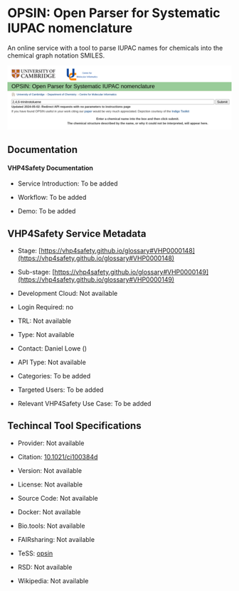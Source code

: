 # OPSIN: Open Parser for Systematic IUPAC nomenclature

<!--- This file is autogenerated. Edit opsin.json to make changes in this page. --->

An online service with a tool to parse IUPAC names for chemicals into the chemical graph notation SMILES.

![OPSIN: Open Parser for Systematic IUPAC nomenclature logo](https://raw.githubusercontent.com/VHP4Safety/cloud/main/docs/service/opsin.png)

## Documentation

#### VHP4Safety Documentation

* Service Introduction: To be added

* Workflow: To be added

* Demo: To be added

<h4 id='tess-widget-materials-header'></h4>

<div id='tess-widget-materials-list' class='tess-widget tess-widget-list'></div>
<script>
  function initTeSSWidgets() {
    var query = 'opsin';
    if (query.trim() != '') {
      TessWidget.Materials(document.getElementById('tess-widget-materials-list'),
                           'SimpleList',
                           {
                             opts: {
                               enableSearch: false
                             },
                             params: {
                               pageSize: 5,
                               q: query
                             }
                           });
      document.getElementById('tess-widget-materials-header').innerHTML = 'Documentation from ELIXIR TeSS'
    }
}
</script>
<script async='' defer='' src='https://elixirtess.github.io/TeSS_widgets/components/js/tess-widget-standalone.js' onload='initTeSSWidgets()'></script>

<script>
async function loadGlossaryTerms() {
  try {
    // Fetch the TURTLE/OWL file
    const response = await fetch('/cloud/docs/resource/glossary.owl');
    const xmlText = await response.text();
    
    // Parse XML
    const parser = new DOMParser();
    const xmlDoc = parser.parseFromString(xmlText, 'text/xml');
    
    // Create a map to store term data
    const glossaryData = new Map();
    
    // Extract all RDF descriptions (entities) with their labels and descriptions
    const descriptions = xmlDoc.querySelectorAll('rdf\\:Description, Description');
    descriptions.forEach(desc => {
      const about = desc.getAttribute('rdf:about') || desc.getAttribute('about');
      if (about && about.includes('vhp4safety.github.io/glossary#')) {
        const label = desc.querySelector('rdfs\\:label, label')?.textContent?.trim();
        const description = desc.querySelector('dc\\:description, description')?.textContent?.trim();
        
        if (label) {
          // Store by both the full URL and just the fragment identifier
          const fragment = about.split('#')[1];
          glossaryData.set(about, {
            label: label,
            description: description || '',
            url: about
          });
          if (fragment) {
            glossaryData.set(fragment, {
              label: label,
              description: description || '',
              url: about
            });
          }
        }
      }
    });
    
    console.log('Loaded glossary terms:', glossaryData);
    
    // Process all elements with class 'glossary_term'
    const glossaryElements = document.querySelectorAll('.glossary_term');
    glossaryElements.forEach(element => {
      const anchor = element.querySelector('a');
      if (!anchor) return;

      const href = anchor.getAttribute('href').trim();
      // Try to find term data by exact URL match or fragment match
      let termData = glossaryData.get(href);
      if (!termData && href.includes('#')) {
        const fragment = href.split('#')[1];
        termData = glossaryData.get(fragment);
      }
      
      if (termData) {
        // Create the glossary info element
        const glossaryInfo = document.createElement('div');
        glossaryInfo.className = 'glossary-info';
        glossaryInfo.style.cssText = `
          background: #f8f9fa;
          border-left: 3px solid #007bff;
          padding: 8px 12px;
          margin: 8px 0;
          border-radius: 4px;
          font-size: 0.9em;
          line-height: 1.4;
        `;
        
        glossaryInfo.innerHTML = `
          <strong>${termData.label}</strong> <a href="${termData.url}" target="_blank" style="color: #007bff; text-decoration: none;">${termData.url}</a><br>
          ${termData.description}
        `;
        
        // Insert before the glossary term element
        element.parentNode.insertBefore(glossaryInfo, element);
      }
    });
    
  } catch (error) {
    console.warn('Could not load glossary terms:', error);
  }
}

// Load glossary terms when page is ready
if (document.readyState === 'loading') {
  document.addEventListener('DOMContentLoaded', loadGlossaryTerms);
} else {
  loadGlossaryTerms();
}
</script>

## VHP4Safety Service Metadata

* Stage: <span class="glossary_term">[https://vhp4safety.github.io/glossary#VHP0000148](https://vhp4safety.github.io/glossary#VHP0000148)</span>

* Sub-stage: <span class="glossary_term">[https://vhp4safety.github.io/glossary#VHP0000149](https://vhp4safety.github.io/glossary#VHP0000149)</span>

* Development Cloud: Not available

* Login Required: no

* TRL: Not available

* Type: Not available

* Contact: Daniel Lowe ()

* API Type: Not available

* Categories: To be added

* Targeted Users: To be added

* Relevant VHP4Safety Use Case: To be added

## Techincal Tool Specifications

* Provider: Not available

* Citation: [10.1021/ci100384d](https://doi.org/10.1021/ci100384d)

* Version: Not available

* License: Not available

* Source Code: Not available

* Docker: Not available

* Bio.tools: Not available

* FAIRsharing: Not available

* TeSS: [opsin](opsin)

* RSD: Not available

* Wikipedia: Not available

<script type="application/ld+json">
  {
    "@context": "https://schema.org/",
    "@type": "SoftwareApplication",
    "http://purl.org/dc/terms/conformsTo": {
      "@type": "CreativeWork", "@id": "https://bioschemas.org/profiles/ComputationalTool/1.0-RELEASE"
    },
    "@id" : "https://vhp4safety.github.io/cloud/service/opsin",
    "name": "OPSIN: Open Parser for Systematic IUPAC nomenclature",
    "description": "An online service with a tool to parse IUPAC names for chemicals into the chemical graph notation SMILES.",
    "url": "https://opsin.ch.cam.ac.uk/"
  }
</script>

